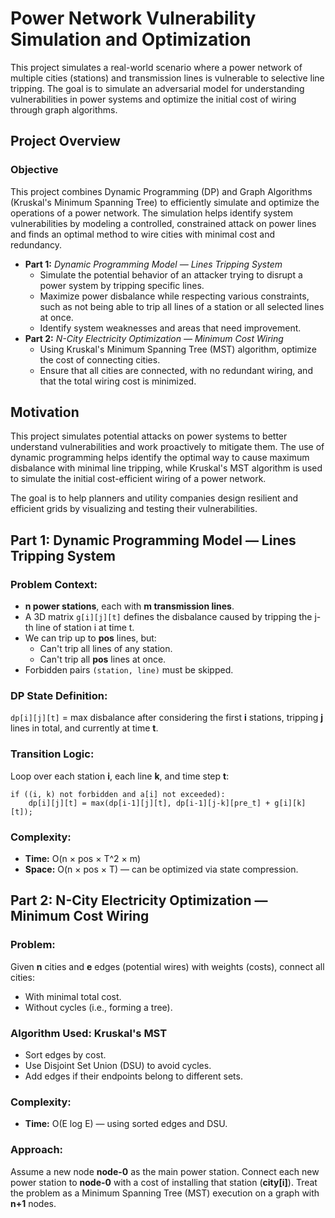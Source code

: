 <!DOCTYPE html>
<html lang="en">
<head>
  <meta charset="UTF-8">
  <meta name="viewport" content="width=device-width, initial-scale=1.0">
<!--   <title>Power Network Vulnerability Simulation and Optimization</title> -->
</head>
<body>
  <h1>Power Network Vulnerability Simulation and Optimization</h1>
  <p>This project simulates a real-world scenario where a power network of multiple cities (stations) and transmission lines is vulnerable to selective line tripping. The goal is to simulate an adversarial model for understanding vulnerabilities in power systems and optimize the initial cost of wiring through graph algorithms.</p>

  <h2>Project Overview</h2>
  <h3>Objective</h3>
  <p>This project combines Dynamic Programming (DP) and Graph Algorithms (Kruskal's Minimum Spanning Tree) to efficiently simulate and optimize the operations of a power network. The simulation helps identify system vulnerabilities by modeling a controlled, constrained attack on power lines and finds an optimal method to wire cities with minimal cost and redundancy.</p>

  <ul>
    <li><strong>Part 1:</strong> <em>Dynamic Programming Model — Lines Tripping System</em>
      <ul>
        <li>Simulate the potential behavior of an attacker trying to disrupt a power system by tripping specific lines.</li>
        <li>Maximize power disbalance while respecting various constraints, such as not being able to trip all lines of a station or all selected lines at once.</li>
        <li>Identify system weaknesses and areas that need improvement.</li>
      </ul>
    </li>
    <li><strong>Part 2:</strong> <em>N-City Electricity Optimization — Minimum Cost Wiring</em>
      <ul>
        <li>Using Kruskal's Minimum Spanning Tree (MST) algorithm, optimize the cost of connecting cities.</li>
        <li>Ensure that all cities are connected, with no redundant wiring, and that the total wiring cost is minimized.</li>
      </ul>
    </li>
  </ul>

  <h2>Motivation</h2>
  <p>This project simulates potential attacks on power systems to better understand vulnerabilities and work proactively to mitigate them. The use of dynamic programming helps identify the optimal way to cause maximum disbalance with minimal line tripping, while Kruskal's MST algorithm is used to simulate the initial cost-efficient wiring of a power network.</p>
  <p>The goal is to help planners and utility companies design resilient and efficient grids by visualizing and testing their vulnerabilities.</p>

  <h2>Part 1: Dynamic Programming Model — Lines Tripping System</h2>
  <h3>Problem Context:</h3>
  <ul>
    <li><strong>n power stations</strong>, each with <strong>m transmission lines</strong>.</li>
    <li>A 3D matrix <code>g[i][j][t]</code> defines the disbalance caused by tripping the j-th line of station i at time t.</li>
    <li>We can trip up to <strong>pos</strong> lines, but:
      <ul>
        <li>Can't trip all lines of any station.</li>
        <li>Can't trip all <strong>pos</strong> lines at once.</li>
      </ul>
    </li>
    <li>Forbidden pairs <code>(station, line)</code> must be skipped.</li>
  </ul>

  <h3>DP State Definition:</h3>
  <p><code>dp[i][j][t]</code> = max disbalance after considering the first <strong>i</strong> stations, tripping <strong>j</strong> lines in total, and currently at time <strong>t</strong>.</p>

  <h3>Transition Logic:</h3>
  <p>Loop over each station <strong>i</strong>, each line <strong>k</strong>, and time step <strong>t</strong>:</p>
  <pre><code>if ((i, k) not forbidden and a[i] not exceeded): 
    dp[i][j][t] = max(dp[i-1][j][t], dp[i-1][j-k][pre_t] + g[i][k][t]);</code></pre>

  <h3>Complexity:</h3>
  <ul>
    <li><strong>Time:</strong> O(n × pos × T^2 × m)</li>
    <li><strong>Space:</strong> O(n × pos × T) — can be optimized via state compression.</li>
  </ul>

  <h2>Part 2: N-City Electricity Optimization — Minimum Cost Wiring</h2>
  <h3>Problem:</h3>
  <p>Given <strong>n</strong> cities and <strong>e</strong> edges (potential wires) with weights (costs), connect all cities:
    <ul>
      <li>With minimal total cost.</li>
      <li>Without cycles (i.e., forming a tree).</li>
    </ul>
  </p>

  <h3>Algorithm Used: Kruskal's MST</h3>
  <ul>
    <li>Sort edges by cost.</li>
    <li>Use Disjoint Set Union (DSU) to avoid cycles.</li>
    <li>Add edges if their endpoints belong to different sets.</li>
  </ul>

  <h3>Complexity:</h3>
  <ul>
    <li><strong>Time:</strong> O(E log E) — using sorted edges and DSU.</li>
  </ul>

  <h3>Approach:</h3>
  <p>Assume a new node <strong>node-0</strong> as the main power station. Connect each new power station to <strong>node-0</strong> with a cost of installing that station (<strong>city[i]</strong>). Treat the problem as a Minimum Spanning Tree (MST) execution on a graph with <strong>n+1</strong> nodes.</p>

 </body>
</html>

